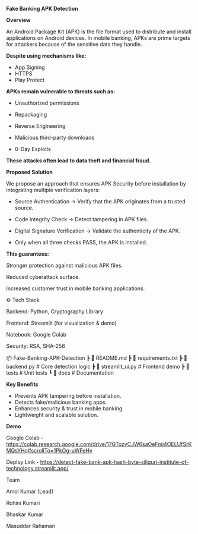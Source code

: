  **Fake Banking APK Detection**

**Overview**

An Android Package Kit (APK) is the file format used to distribute and install applications on Android devices.
In mobile banking, APKs are prime targets for attackers because of the sensitive data they handle.

**Despite using mechanisms like:**
- App Signing
- HTTPS
- Play Protect

**APKs remain vulnerable to threats such as:**

- Unauthorized permissions

- Repackaging

- Reverse Engineering

- Malicious third-party downloads

- 0-Day Exploits

**These attacks often lead to data theft and financial fraud.**

**Proposed Solution**

We propose an approach that ensures APK Security before installation by integrating multiple verification layers:

- Source Authentication → Verify that the APK originates from a trusted source.

- Code Integrity Check → Detect tampering in APK files.

- Digital Signature Verification → Validate the authenticity of the APK.

- Only when all three checks PASS, the APK is installed.

**This guarantees:**

Stronger protection against malicious APK files.

Reduced cyberattack surface.

Increased customer trust in mobile banking applications.

⚙️ Tech Stack

Backend: Python, Cryptography Library

Frontend: Streamlit (for visualization & demo)

Notebook: Google Colab

Security: RSA, SHA-256

📦 Fake-Banking-APK-Detection
 ┣ 📜 README.md
 ┣ 📜 requirements.txt
 ┣ 📜 backend.py        # Core detection logic
 ┣ 📜 streamlit_ui.py   # Frontend demo
 ┣ 📂 tests             # Unit tests
 ┗ 📂 docs              # Documentation

**Key Benefits**

- Prevents APK tampering before installation.
- Detects fake/malicious banking apps.
- Enhances security & trust in mobile banking.
- Lightweight and scalable solution.

**Demo**

Google Colab - https://colab.research.google.com/drive/17GTozyCJW6saOeFmj4OELUfSrKMQsYHq#scrollTo=1PkOg-uWFeHv 

Deploy Link - https://detect-fake-bank-apk-hash-byte-siliguri-institute-of-technology.streamlit.app/

Team 

Amol Kumar (Lead)

Rohini Kumari

Bhaskar Kumar

Masuddar Rahaman

